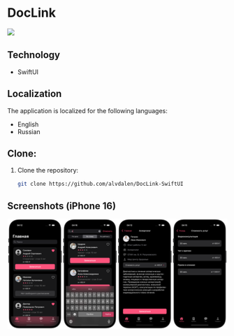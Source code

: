 # DocLink

<img src="https://img.shields.io/badge/Swift-5+-orange?logo=swift&logoColor=orange&color=orange&labelColor=white" height="35" />

## Technology
- SwiftUI
  
## Localization

The application is localized for the following languages:

- English  
- Russian 

## Clone:
1. Clone the repository:
   ```bash
   git clone https://github.com/alvdalen/DocLink-SwiftUI
   ```
## Screenshots (iPhone 16)
![App Cover](assets/screenshots/1.png)
